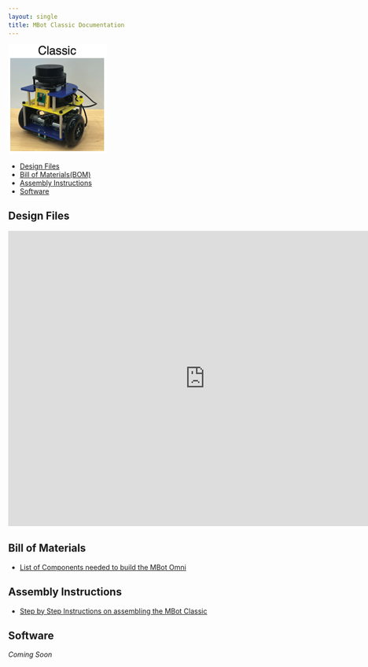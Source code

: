 ```yaml
---
layout: single
title: MBot Classic Documentation
---
```


<a class="image-link">
  <img src="/assets/images/mbotclassicHeadShot.png" alt="" style="max-width:200px;"/>
</a>

- [Design Files](#design-files)
- [Bill of Materials(BOM)](#bill-of-materials)
- [Assembly Instructions](#assembly-instructions)
- [Software](#software)


## Design Files

<iframe src="https://umich2673.autodesk360.com/shares/public/SHd38bfQT1fb47330c992b10548a6821d4ee?mode=embed" width="800" height="600" allowfullscreen="true" webkitallowfullscreen="true" mozallowfullscreen="true"  frameborder="0"></iframe>

## Bill of Materials

- [List of Components needed to build the MBot Omni](https://docs.google.com/spreadsheets/d/e/2PACX-1vTlfZYGW5uTrodWvTuyBI73t9LXLWAg7amZ9u0v1jE5wkCKM_sxEJ8NUUory6qmYT6ifWYVy3ZNxnM_/pubhtml?gid=1533986544&single=true)

## Assembly Instructions
- [Step by Step Instructions on assembling the MBot Classic](/docs/classic/assembly-classic)

## Software
*Coming Soon*
